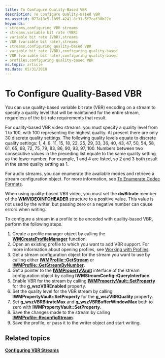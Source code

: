 ```yaml
---
title: To Configure Quality-Based VBR
description: To Configure Quality-Based VBR
ms.assetid: 077a18c5-1895-4241-8c31-5f7caf38b22e
keywords:
- streams,configuring VBR streams
- streams,variable bit rate (VBR)
- variable bit rate (VBR),streams
- VBR (variable bit rate),streams
- streams,configuring quality-based VBR
- variable bit rate (VBR),configuring quality-based
- VBR (variable bit rate),configuring quality-based
- profiles,configuring quality-based VBR
ms.topic: article
ms.date: 05/31/2018
---
```


# To Configure Quality-Based VBR

You can use quality-based variable bit rate (VBR) encoding on a stream to specify a quality level that will be maintained for the entire stream, regardless of the bit-rate requirements that result.

For quality-based VBR video streams, you must specify a quality level from 1 to 100, with 100 representing the highest quality. At present there are only 30 discrete quality settings. The following quality levels equate to discrete quality settings: 1, 4, 8, 11, 15, 18, 22, 25, 29, 33, 36, 40, 43, 47, 50, 54, 58, 61, 65, 68, 72, 75, 79, 83, 86, 90, 93, 97, 100. Numbers between two consecutive values in the preceding list equate to the same quality setting as the lower number. For example, 1 and 4 are listed, so 2 and 3 both result in the same quality setting as 1.

For audio streams, you can enumerate the available modes and retrieve a stream configuration object. For more information, see [To Enumerate Codec Formats](to-enumerate-codec-formats.md).

When using quality-based VBR video, you must set the **dwBitrate** member of the [**WMVIDEOINFOHEADER**](/previous-versions/windows/desktop/api/wmsdkidl/ns-wmsdkidl-wmvideoinfoheader) structure to a positive value. This value is not used by the writer, but passing zero or a negative number can cause errors when writing.

To configure a stream in a profile to be encoded with quality-based VBR, perform the following steps.

1.  Create a profile manager object by calling the [**WMCreateProfileManager**](/previous-versions/windows/desktop/api/Wmsdkidl/nf-wmsdkidl-wmcreateprofilemanager) function.
2.  Open an existing profile to which you want to add VBR support. For more information about opening profiles, see [Working with Profiles](working-with-profiles.md).
3.  Get a stream configuration object for the stream you want to use by calling either [**IWMProfile::GetStream**](/previous-versions/windows/desktop/api/Wmsdkidl/nf-wmsdkidl-iwmprofile-getstream) or [**IWMProfile::GetStreamByNumber**](/previous-versions/previous-versions/windows/desktop/api/Wmsdkidl/nf-wmsdkidl-iwmprofile-getstreambynumber).
4.  Get a pointer to the [**IWMPropertyVault**](/previous-versions/windows/desktop/api/wmsdkidl/nn-wmsdkidl-iwmpropertyvault) interface of the stream configuration object by calling **IWMStreamConfig::QueryInterface**.
5.  Enable VBR for the stream by calling [**IWMPropertyVault::SetProperty**](/previous-versions/windows/desktop/api/Wmsdkidl/nf-wmsdkidl-iwmpropertyvault-setproperty) for the **g\_wszVBREnabled** property.
6.  Set the quality level for the VBR stream by calling **IWMPropertyVault::SetProperty** for the **g\_wszVBRQuality** property.
7.  Set **g\_wszVBRBitrateMax** and **g\_wszVBRBufferWindowMax** both to zero with **IWMPropertyVault::SetProperty**.
8.  Save the changes made to the stream by calling [**IWMProfile::ReconfigStream**](/previous-versions/windows/desktop/api/Wmsdkidl/nf-wmsdkidl-iwmprofile-reconfigstream).
9.  Save the profile, or pass it to the writer object and start writing.

## Related topics

<dl> <dt>

[**Configuring VBR Streams**](configuring-vbr-streams.md)
</dt> </dl>

 

 





